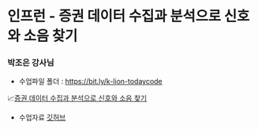 # 인프런 - 증권 데이터 수집과 분석으로 신호와 소음 찾기
### 박조은 강사님
* 수업파일 폴더 : <https://bit.ly/k-lion-todaycode>

📈[증권 데이터 수집과 분석으로 신호와 소음 찾기](https://inf.run/M2vF)
* 수업자료 [깃허브](https://github.com/corazzon/finance-data-analysis)

